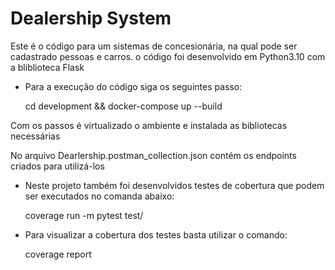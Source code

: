 # Dealership System

Este é o código para um sistemas de concesionária, na qual pode ser cadastrado pessoas e carros. o código foi desenvolvido em Python3.10 com a bliblioteca Flask

- Para a execução do código siga os seguintes passo:
  
  cd development && docker-compose up --build

Com os passos é virtualizado o ambiente e instalada as bibliotecas necessárias

No arquivo Dearlership.postman_collection.json contém os endpoints criados para utilizá-los

- Neste projeto também foi desenvolvidos testes de cobertura que podem ser executados no comanda abaixo:
  
  coverage run -m pytest test/
  
- Para visualizar a cobertura dos testes basta utilizar o comando:
  
    coverage report
